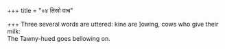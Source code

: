 +++
title = "०४ तिस्रो वाच"

+++
Three several words are uttered: kine are ]owing, cows who give their milk:  
     The Tawny-hued goes bellowing on.